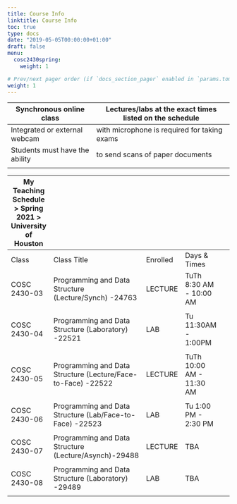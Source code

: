 ```yaml
---
title: Course Info
linktitle: Course Info
toc: true
type: docs
date: "2019-05-05T00:00:00+01:00"
draft: false
menu:
  cosc2430spring:
    weight: 1

# Prev/next pager order (if `docs_section_pager` enabled in `params.toml`)
weight: 1
---
```

| Synchronous online class       	| Lectures/labs at the exact times listed on the schedule 	|
|--------------------------------	|---------------------------------------------------------	|
| Integrated or external webcam  	| with microphone is required for taking exams            	|
| Students must have the ability 	| to send scans of paper documents                        	|
|                                	|                                                         	|

| My Teaching Schedule > Spring 2021 > University of Houston 	|                                             	|          	|                        	|   	|   	|   	|
|----------------------------------------------------------	|---------------------------------------------	|----------	|------------------------	|---	|---	|---	|
| Class                                                    	| Class Title                                 	| Enrolled 	| Days & Times           	|   	|   	|   	|
| COSC 2430-03                                             	| Programming and Data Structure (Lecture/Synch) -24763    	| LECTURE  	| TuTh 8:30 AM - 10:00 AM    	|   	|   	|
|                                                   	|                                             	|          	|                        	|   	|   	|   	|
| COSC 2430-04                                             	| Programming and Data Structure (Laboratory) -22521	| LAB      	| Tu 11:30AM - 1:00PM    	|   	|   	|   	|
|                                                    	|                                             	|          	|                        	|   	|   	|   	|
| COSC 2430-05                                             	| Programming and Data Structure (Lecture/Face-to-Face) -22522	| LECTURE      	| TuTh 10:00 AM - 11:30 AM     	|   	|   	|   	|
|                                                    	|                                             	|          	|                        	|   	|   	|   	|
| COSC 2430-06                                             	| Programming and Data Structure (Lab/Face-to-Face) -22523    	| LAB  	| Tu 1:00 PM - 2:30 PM |   	|   	|   	|
|                                                   	|                                             	|          	|                        	|   	|   	|   	|
| COSC 2430-07                                             	| Programming and Data Structure (Lecture/Asynch)-29488 	| LECTURE      	| TBA     	|   	|   	|   	|
|                                                    	|                                             	|          	|                        	|   	|   	|   	|
| COSC 2430-08                                             	| Programming and Data Structure (Laboratory) -29489	| LAB      	| TBA     	|   	|   	|   	|
|                                                    	|                                             	|          	|                        	|   	|   	|   	|
